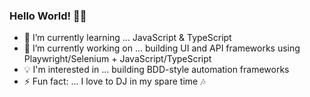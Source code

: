 ### Hello World! 👋🏽

- 🔭 I’m currently learning ... JavaScript & TypeScript
- 🔭 I’m currently working on ... building UI and API frameworks using Playwright/Selenium + JavaScript/TypeScript
- 💡 I'm interested in ... building BDD-style automation frameworks
- ⚡ Fun fact: ... I love to DJ in my spare time 🎶
